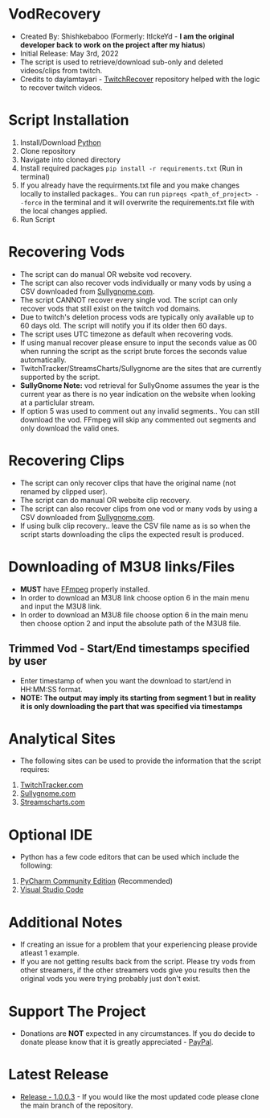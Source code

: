 # VodRecovery
* Created By: Shishkebaboo (Formerly: ItIckeYd - **I am the original developer back to work on the project after my hiatus**)
* Initial Release: May 3rd, 2022
* The script is used to retrieve/download sub-only and deleted videos/clips from twitch.
* Credits to daylamtayari - [TwitchRecover](https://github.com/TwitchRecover/TwitchRecover) repository helped with the logic to recover twitch videos.

# Script Installation
1. Install/Download [Python](https://www.python.org/downloads/)
2. Clone repository
3. Navigate into cloned directory
4. Install required packages ``` pip install -r requirements.txt ``` (Run in terminal)
5. If you already have the requirments.txt file and you make changes locally to installed packages.. You can run ```pipreqs <path_of_project> --force``` in the terminal and it will overwrite the requirements.txt file with the local changes applied.
6. Run Script

# Recovering Vods
* The script can do manual OR website vod recovery.
* The script can also recover vods individually or many vods by using a CSV downloaded from [Sullygnome.com](https://sullygnome.com/).
* The script CANNOT recover every single vod. The script can only recover vods that still exist on the twitch vod domains.
* Due to twitch's deletion process vods are typically only available up to 60 days old. The script will notify you if its older then 60 days.
* The script uses UTC timezone as default when recovering vods.
* If using manual recover please ensure to input the seconds value as 00 when running the script as the script brute forces the seconds value automatically.
* TwitchTracker/StreamsCharts/Sullygnome are the sites that are currently supported by the script.
* **SullyGnome Note:**  vod retrieval for SullyGnome assumes the year is the current year as there is no year indication on the website when looking at a particlular stream.
* If option 5 was used to comment out any invalid segments.. You can still download the vod. FFmpeg will skip any commented out segments and only download the valid ones.

# Recovering Clips
* The script can only recover clips that have the original name (not renamed by clipped user).
* The script can do manual OR website clip recovery.
* The script can also recover clips from one vod or many vods by using a CSV downloaded from [Sullygnome.com](https://sullygnome.com/).
* If using bulk clip recovery.. leave the CSV file name as is so when the script starts downloading the clips the expected result is produced.

# Downloading of M3U8 links/Files
* **MUST** have [FFmpeg](https://github.com/FFmpeg/FFmpeg) properly installed.
* In order to download an M3U8 link choose option 6 in the main menu and input the M3U8 link.
* In order to download an M3U8 file choose option 6 in the main menu then choose option 2 and input the absolute path of the M3U8 file.
## Trimmed Vod - Start/End timestamps specified by user
* Enter timestamp of when you want the download to start/end in HH:MM:SS format.
* **NOTE: The output may imply its starting from segment 1 but in reality it is only downloading the part that was specified via timestamps**

# Analytical Sites
* The following sites can be used to provide the information that the script requires:
1. [TwitchTracker.com](https://twitchtracker.com/)
2. [Sullygnome.com](https://sullygnome.com/)
3. [Streamscharts.com](https://streamscharts.com/)

# Optional IDE
* Python has a few code editors that can be used which include the following:
1. [PyCharm Community Edition](https://www.jetbrains.com/pycharm/) (Recommended)
2. [Visual Studio Code](https://code.visualstudio.com/download)

# Additional Notes
* If creating an issue for a problem that your experiencing please provide atleast 1 example.
* If you are not getting results back from the script. Please try vods from other streamers, if the other streamers vods give you results then the original vods you were trying probably just don't exist. 

# Support The Project
* Donations are **NOT** expected in any circumstances. If you do decide to donate please know that it is greatly appreciated - [PayPal](https://paypal.me/VodRecovery).

# Latest Release
* [Release - 1.0.0.3](https://github.com/Shishkebaboo/VodRecovery/releases/tag/vodrecovery-1.0.0.3) - If you would like the most updated code please clone the main branch of the repository.
